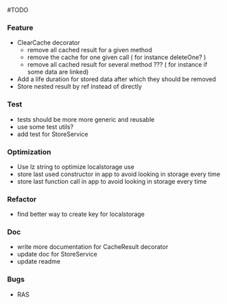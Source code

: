 #TODO

### Feature
 - ClearCache decorator 
    - remove all cached result for a given method 
    - remove the cache for one given call ( for instance deleteOne? ) 
    - remove all cached result for several method ??? ( for instance if some data are linked)
 - Add a life duration for stored data after which they should be removed
 - Store nested result by ref instead of directly

### Test
- tests should be more more generic and reusable
- use some test utils? 
- add test for StoreService

### Optimization
 - Use lz string to optimize localstorage use
 - store last used constructor in app to avoid looking in storage every time
 - store last function call in app to avoid looking in storage every time
 
### Refactor 
 - find better way to create key for localstorage
 
### Doc
- write more documentation for CacheResult decorator
- update doc for StoreService
- update readme 
 
### Bugs
- RAS
 
